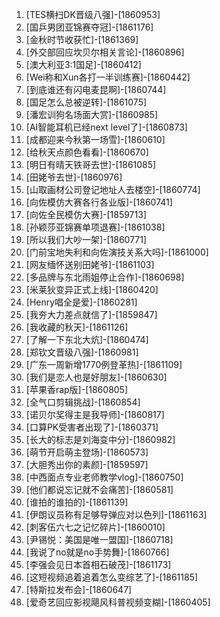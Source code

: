 
1. [TES横扫DK晋级八强]-[1860953]
1. [国乒男团亚锦赛夺冠]-[1861176]
1. [金秋时节收获忙]-[1861369]
1. [外交部回应坎贝尔相关言论]-[1860896]
1. [澳大利亚3:1国足]-[1860412]
1. [Wei称和Xun各打一半训练赛]-[1860442]
1. [到底谁还有闪电麦昆啊]-[1860744]
1. [国足怎么总被逆转]-[1861075]
1. [潘宏训狗名场面大赏]-[1860985]
1. [AI智能耳机已经next level了]-[1860873]
1. [成都迎来今秋第一场雪]-[1860610]
1. [给秋天点颜色看看]-[1860670]
1. [明日有晴天铁哥去世]-[1861085]
1. [田姥爷去世]-[1860976]
1. [山取画材公司登记地址人去楼空]-[1860774]
1. [向佐模仿大赛各行各业版]-[1860741]
1. [向佐全民模仿大赛]-[1859713]
1. [孙颖莎亚锦赛单项退赛]-[1861038]
1. [所以我们大吵一架]-[1860771]
1. [门前宝地失利和向佐演技关系大吗]-[1861000]
1. [网友缅怀送别田姥爷]-[1861103]
1. [多品牌与东北雨姐停止合作]-[1860698]
1. [米莱狄变异正式上线]-[1860420]
1. [Henry唱全是爱]-[1860281]
1. [我夯大力差点就信了]-[1859847]
1. [我收藏的秋天]-[1861126]
1. [了解一下东北大炕]-[1860474]
1. [郑钦文晋级八强]-[1860981]
1. [广东一周新增1770例登革热]-[1861109]
1. [我们是恋人也是好朋友]-[1860630]
1. [苹果香rap版]-[1860805]
1. [全气口剪辑挑战]-[1860854]
1. [诺贝尔奖得主是我导师]-[1860817]
1. [口算PK受害者出现了]-[1860371]
1. [长大的标志是刘海变中分]-[1860982]
1. [萌节开启萌主登场]-[1860573]
1. [大胆秀出你的素颜]-[1859597]
1. [中西面点专业老师教学vlog]-[1860750]
1. [他们都说忘记就不会痛苦]-[1860581]
1. [谁拍的谁拍的]-[1861139]
1. [伊朗议员称有足够导弹应对以色列]-[1861163]
1. [刺客伍六七之记忆碎片]-[1860010]
1. [尹锡悦：美国是唯一盟国]-[1860718]
1. [我说了no就是no手势舞]-[1860766]
1. [李强会见日本首相石破茂]-[1861173]
1. [这短视频追着追着怎么变综艺了]-[1861185]
1. [特斯拉发布会]-[1860647]
1. [爱奇艺回应影视飓风科普视频变糊]-[1860405]